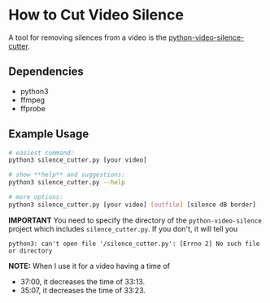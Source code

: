 # How to Cut Video Silence

A tool for removing silences from a video is the [python-video-silence-cutter](https://github.com/OsmanKAYI/python-video-silence-cutter).

## Dependencies

- python3
- ffmpeg
- ffprobe

## Example Usage

```BASH
# easiest command:
python3 silence_cutter.py [your video]

# show **help** and suggestions:
python3 silence_cutter.py --help

# more options:
python3 silence_cutter.py [your video] [outfile] [silence dB border]
```

**IMPORTANT** You need to specify the directory of the `python-video-silence` project which includes `silence_cutter.py`. If you don't, it will tell you

```
python3: can't open file '/silence_cutter.py': [Errno 2] No such file or directory
```

**NOTE:** When I use it for a video having a time of

- 37:00, it decreases the time of 33:13.
- 35:07, it decreases the time of 33:23.
